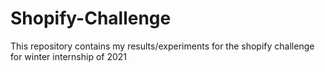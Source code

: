 # Shopify-Challenge
This repository contains my results/experiments for the shopify challenge for winter internship of 2021
